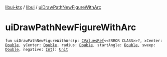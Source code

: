 [libui-ktx](../index.md) / [libui](index.md) / [uiDrawPathNewFigureWithArc](./ui-draw-path-new-figure-with-arc.md)

# uiDrawPathNewFigureWithArc

`fun uiDrawPathNewFigureWithArc(p: `[`CValuesRef`](../kotlinx.cinterop/-c-values-ref/index.md)`<<ERROR CLASS>>?, xCenter: `[`Double`](https://kotlinlang.org/api/latest/jvm/stdlib/kotlin/-double/index.html)`, yCenter: `[`Double`](https://kotlinlang.org/api/latest/jvm/stdlib/kotlin/-double/index.html)`, radius: `[`Double`](https://kotlinlang.org/api/latest/jvm/stdlib/kotlin/-double/index.html)`, startAngle: `[`Double`](https://kotlinlang.org/api/latest/jvm/stdlib/kotlin/-double/index.html)`, sweep: `[`Double`](https://kotlinlang.org/api/latest/jvm/stdlib/kotlin/-double/index.html)`, negative: `[`Int`](https://kotlinlang.org/api/latest/jvm/stdlib/kotlin/-int/index.html)`): `[`Unit`](https://kotlinlang.org/api/latest/jvm/stdlib/kotlin/-unit/index.html)